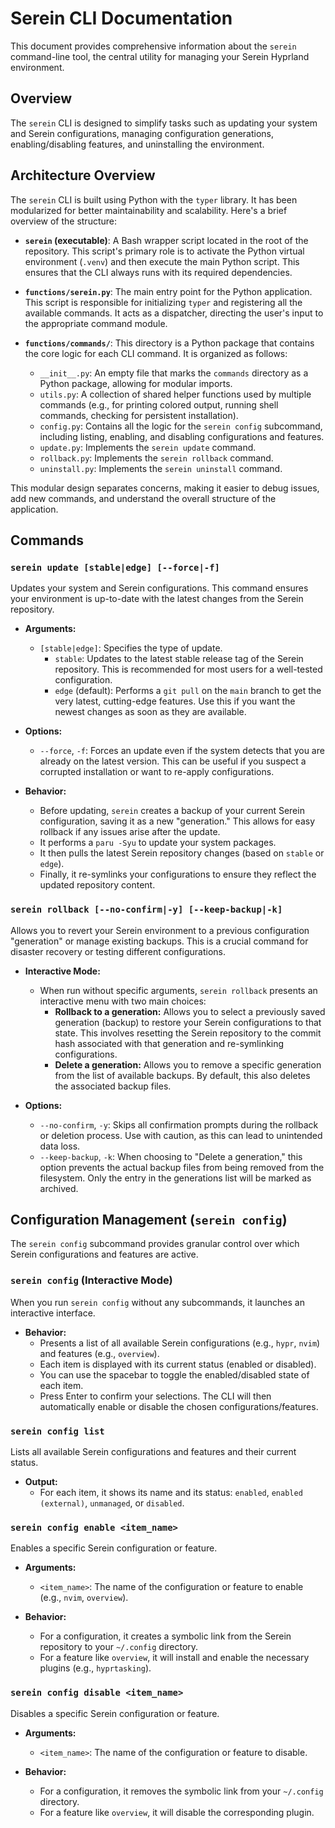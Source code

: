 # Serein CLI Documentation

This document provides comprehensive information about the `serein` command-line tool, the central utility for managing your Serein Hyprland environment.

## Overview

The `serein` CLI is designed to simplify tasks such as updating your system and Serein configurations, managing configuration generations, enabling/disabling features, and uninstalling the environment.

## Architecture Overview

The `serein` CLI is built using Python with the `typer` library. It has been modularized for better maintainability and scalability. Here's a brief overview of the structure:

*   **`serein` (executable)**: A Bash wrapper script located in the root of the repository. This script's primary role is to activate the Python virtual environment (`.venv`) and then execute the main Python script. This ensures that the CLI always runs with its required dependencies.

*   **`functions/serein.py`**: The main entry point for the Python application. This script is responsible for initializing `typer` and registering all the available commands. It acts as a dispatcher, directing the user's input to the appropriate command module.

*   **`functions/commands/`**: This directory is a Python package that contains the core logic for each CLI command. It is organized as follows:
    *   `__init__.py`: An empty file that marks the `commands` directory as a Python package, allowing for modular imports.
    *   `utils.py`: A collection of shared helper functions used by multiple commands (e.g., for printing colored output, running shell commands, checking for persistent installation).
    *   `config.py`: Contains all the logic for the `serein config` subcommand, including listing, enabling, and disabling configurations and features.
    *   `update.py`: Implements the `serein update` command.
    *   `rollback.py`: Implements the `serein rollback` command.
    *   `uninstall.py`: Implements the `serein uninstall` command.

This modular design separates concerns, making it easier to debug issues, add new commands, and understand the overall structure of the application.

## Commands

### `serein update [stable|edge] [--force|-f]`

Updates your system and Serein configurations. This command ensures your environment is up-to-date with the latest changes from the Serein repository.

*   **Arguments:**
    *   `[stable|edge]`: Specifies the type of update.
        *   `stable`: Updates to the latest stable release tag of the Serein repository. This is recommended for most users for a well-tested configuration.
        *   `edge` (default): Performs a `git pull` on the `main` branch to get the very latest, cutting-edge features. Use this if you want the newest changes as soon as they are available.

*   **Options:**
    *   `--force`, `-f`: Forces an update even if the system detects that you are already on the latest version. This can be useful if you suspect a corrupted installation or want to re-apply configurations.

*   **Behavior:**
    *   Before updating, `serein` creates a backup of your current Serein configuration, saving it as a new "generation." This allows for easy rollback if any issues arise after the update.
    *   It performs a `paru -Syu` to update your system packages.
    *   It then pulls the latest Serein repository changes (based on `stable` or `edge`).
    *   Finally, it re-symlinks your configurations to ensure they reflect the updated repository content.

### `serein rollback [--no-confirm|-y] [--keep-backup|-k]`

Allows you to revert your Serein environment to a previous configuration "generation" or manage existing backups. This is a crucial command for disaster recovery or testing different configurations.

*   **Interactive Mode:**
    *   When run without specific arguments, `serein rollback` presents an interactive menu with two main choices:
        *   **Rollback to a generation:** Allows you to select a previously saved generation (backup) to restore your Serein configurations to that state. This involves resetting the Serein repository to the commit hash associated with that generation and re-symlinking configurations.
        *   **Delete a generation:** Allows you to remove a specific generation from the list of available backups. By default, this also deletes the associated backup files.

*   **Options:**
    *   `--no-confirm`, `-y`: Skips all confirmation prompts during the rollback or deletion process. Use with caution, as this can lead to unintended data loss.
    *   `--keep-backup`, `-k`: When choosing to "Delete a generation," this option prevents the actual backup files from being removed from the filesystem. Only the entry in the generations list will be marked as archived.

## Configuration Management (`serein config`)

The `serein config` subcommand provides granular control over which Serein configurations and features are active.

### `serein config` (Interactive Mode)

When you run `serein config` without any subcommands, it launches an interactive interface.

*   **Behavior:**
    *   Presents a list of all available Serein configurations (e.g., `hypr`, `nvim`) and features (e.g., `overview`).
    *   Each item is displayed with its current status (enabled or disabled).
    *   You can use the spacebar to toggle the enabled/disabled state of each item.
    *   Press Enter to confirm your selections. The CLI will then automatically enable or disable the chosen configurations/features.

### `serein config list`

Lists all available Serein configurations and features and their current status.

*   **Output:**
    *   For each item, it shows its name and its status: `enabled`, `enabled (external)`, `unmanaged`, or `disabled`.

### `serein config enable <item_name>`

Enables a specific Serein configuration or feature.

*   **Arguments:**
    *   `<item_name>`: The name of the configuration or feature to enable (e.g., `nvim`, `overview`).

*   **Behavior:**
    *   For a configuration, it creates a symbolic link from the Serein repository to your `~/.config` directory.
    *   For a feature like `overview`, it will install and enable the necessary plugins (e.g., `hyprtasking`).

### `serein config disable <item_name>`

Disables a specific Serein configuration or feature.

*   **Arguments:**
    *   `<item_name>`: The name of the configuration or feature to disable.

*   **Behavior:**
    *   For a configuration, it removes the symbolic link from your `~/.config` directory.
    *   For a feature like `overview`, it will disable the corresponding plugin.
